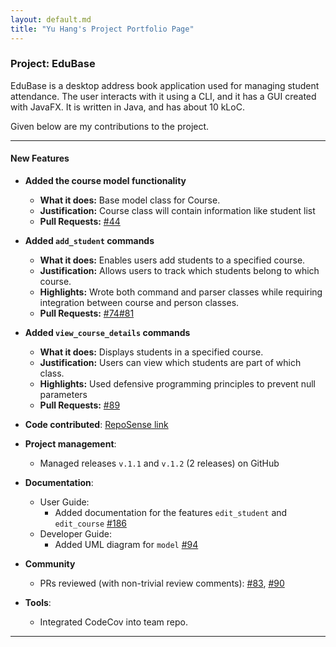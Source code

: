 ```yaml
---
layout: default.md
title: "Yu Hang's Project Portfolio Page"
---
```


### Project: EduBase 

EduBase is a desktop address book application used for managing student attendance. The user interacts with it using a CLI, and it has a GUI created with JavaFX. It is written in Java, and has about 10 kLoC.

Given below are my contributions to the project.

---

#### **New Features**

* **Added the course model functionality**
    * **What it does:** Base model class for Course. 
    * **Justification:** Course class will contain information like student list 
    * **Pull Requests:** [\#44](https://github.com/AY2526S1-CS2103T-T13-4/tp/pull/44)

* **Added `add_student` commands**
    * **What it does:** Enables users add students to a specified course.
    * **Justification:** Allows users to track which students belong to which course. 
    * **Highlights:** Wrote both command and parser classes while requiring integration between course and person classes.
    * **Pull Requests:** [\#74](https://github.com/AY2526S1-CS2103T-T13-4/tp/pull/74)[#81](https://github.com/AY2526S1-CS2103T-T13-4/tp/pull/81)

* **Added `view_course_details` commands**
    * **What it does:** Displays students in a specified course. 
    * **Justification:** Users can view which students are part of which class.
    * **Highlights:** Used defensive programming principles to prevent null parameters
    * **Pull Requests:** [\#89](https://github.com/AY2526S1-CS2103T-T13-4/tp/pull/89)

* **Code contributed**: [RepoSense link](https://nus-cs2103-ay2526s1.github.io/tp-dashboard/?search=&sort=groupTitle&sortWithin=title&timeframe=commit&mergegroup=&groupSelect=groupByRepos&breakdown=true&checkedFileTypes=docs~functional-code~test-code~other&since=2025-09-19T00%3A00%3A00&filteredFileName=&tabOpen=true&tabType=authorship&tabAuthor=gnahuy123&tabRepo=AY2526S1-CS2103T-T13-4%2Ftp%5Bmaster%5D&authorshipIsMergeGroup=false&authorshipFileTypes=docs~functional-code~test-code&authorshipIsBinaryFileTypeChecked=false&authorshipIsIgnoredFilesChecked=false)

* **Project management**:
  * Managed releases `v.1.1` and `v.1.2` (2 releases) on GitHub

* **Documentation**:
  * User Guide:
    * Added documentation for the features `edit_student` and `edit_course` [\#186](https://github.com/AY2526S1-CS2103T-T13-4/tp/pull/186)
  * Developer Guide:
    * Added UML diagram for `model` [\#94](https://github.com/AY2526S1-CS2103T-T13-4/tp/pull/94)
    
* **Community**
  * PRs reviewed (with non-trivial review comments): [\#83](https://github.com/AY2526S1-CS2103T-T13-4/tp/pull/83), [\#90](https://github.com/AY2526S1-CS2103T-T13-4/tp/pull/90)

* **Tools**:
  * Integrated CodeCov into team repo.
---